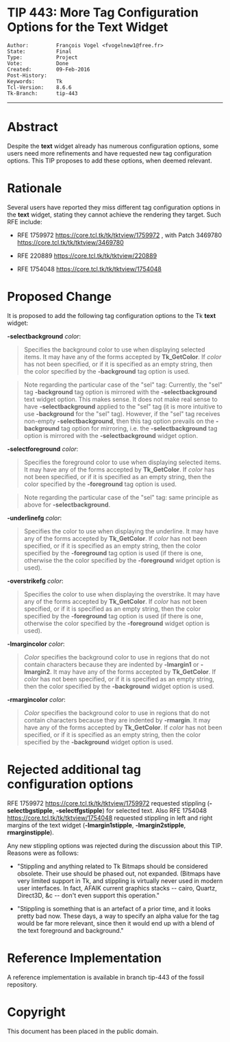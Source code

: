 # TIP 443: More Tag Configuration Options for the Text Widget
	Author:         François Vogel <fvogelnew1@free.fr>
	State:          Final
	Type:           Project
	Vote:           Done
	Created:        09-Feb-2016
	Post-History:   
	Keywords:       Tk
	Tcl-Version:    8.6.6
	Tk-Branch:      tip-443
-----

# Abstract

Despite the **text** widget already has numerous configuration options, some
users need more refinements and have requested new tag configuration options.
This TIP proposes to add these options, when deemed relevant.

# Rationale

Several users have reported they miss different tag configuration options in
the **text** widget, stating they cannot achieve the rendering they target.
Such RFE include:

 * RFE 1759972 <https://core.tcl.tk/tk/tktview/1759972> , with Patch
   3469780 <https://core.tcl.tk/tk/tktview/3469780> 

 * RFE 220889 <https://core.tcl.tk/tk/tktview/220889> 

 * RFE 1754048 <https://core.tcl.tk/tk/tktview/1754048> 

# Proposed Change

It is proposed to add the following tag configuration options to the Tk
**text** widget:

**-selectbackground** _color_:

 > Specifies the background color to use
   when displaying selected items. It may have any of the forms accepted by
   **Tk\_GetColor**. If _color_ has not been specified, or if it is
   specified as an empty string, then the color specified by the
   **-background** tag option is used.

 > Note regarding the particular case of the "sel"
 tag: Currently, the "sel" tag **-background** tag option is mirrored with
 the **-selectbackground** text widget option. This makes sense. It does not
 make real sense to have **-selectbackground** applied to the "sel" tag \(it
 is more intuitive to use **-background** for the "sel" tag\). However, if the
 "sel" tag receives non-empty **-selectbackground**, then this tag option
 prevails on the **-background** tag option for mirroring, i.e. the
 **-selectbackground** tag option is mirrored with the
 **-selectbackground** widget option.

**-selectforeground** _color_:

 > Specifies the foreground color to use
   when displaying selected items. It may have any of the forms accepted by
   **Tk\_GetColor**. If _color_ has not been specified, or if it is
   specified as an empty string, then the color specified by the
   **-foreground** tag option is used.

 > Note regarding the particular case of the "sel"
 tag: same principle as above for **-selectbackground**.

**-underlinefg** _color_:

 > Specifies the color to use when displaying
   the underline. It may have any of the forms accepted by **Tk\_GetColor**.
   If _color_ has not been specified, or if it is specified as an empty
   string, then the color specified by the **-foreground** tag option is
   used \(if there is one, otherwise the the color specified by the
   **-foreground** widget option is used\).

**-overstrikefg** _color_:

 > Specifies the color to use when
   displaying the overstrike. It may have any of the forms accepted by
   **Tk\_GetColor**. If _color_ has not been specified, or if it is
   specified as an empty string, then the color specified by the
   **-foreground** tag option is used \(if there is one, otherwise the
   color specified by the **-foreground** widget option is used\).

**-lmargincolor** _color_:

 > _Color_ specifies the background color
   to use in regions that do not contain characters because they are
   indented by **-lmargin1** or **-lmargin2**. It may have any of the
   forms accepted by **Tk\_GetColor**. If _color_ has not been specified,
   or if it is specified as an empty string, then the color specified by the
   **-background** widget option is used.

**-rmargincolor** _color_:

 > _Color_ specifies the background color
   to use in regions that do not contain characters because they are
   indented by **-rmargin**. It may have any of the forms accepted by
   **Tk\_GetColor**. If _color_ has not been specified, or if it is
   specified as an empty string, then the color specified by the
   **-background** widget option is used.

# Rejected additional tag configuration options

RFE 1759972 <https://core.tcl.tk/tk/tktview/1759972>  requested stippling
\(**-selectbgstipple**, **-selectfgstipple**\) for selected text. Also RFE 1754048 <https://core.tcl.tk/tk/tktview/1754048>  requested stippling in left and right margins of the text widget \(**-lmargin1stipple**, **-lmargin2stipple**, **rmarginstipple**\).

Any new stippling options was rejected during the discussion about this
TIP. Reasons were as follows:

 * "Stippling and anything related to Tk Bitmaps should be considered
   obsolete. Their use should be phased out, not expanded. \(Bitmaps have
   very limited support in Tk, and stippling is virtually never used in
   modern user interfaces. In fact, AFAIK current graphics stacks --
   cairo, Quartz, Direct3D, &c -- don't even support this operation."

 * "Stippling is something that is an artefact of a prior time, and it
   looks pretty bad now. These days, a way to specify an alpha value for
   the tag would be far more relevant, since then it would end up with a
   blend of the text foreground and background."

# Reference Implementation

A reference implementation is available in branch tip-443 of the fossil
repository.

# Copyright

This document has been placed in the public domain.

